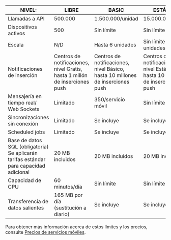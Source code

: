 
| NIVEL: | LIBRE | BASIC | ESTÁNDAR |
|----|----|----|----|
| Llamadas a API | 500\.000 | 1\.500.000/unidad | 15\.000.000/unidad |
| Dispositivos activos | 500 | Sin límite | Sin límite |
| Escala | N/D | Hasta 6 unidades | Sin límite de unidades |
| Notificaciones de inserción | Centros de notificaciones, nivel Gratis, hasta 1 millón de inserciones push | Centros de notificaciones, nivel Básico, hasta 10 millones de inserciones push | Centros de notificaciones, nivel Estándar, hasta 10 millones de inserciones push |
| Mensajería en tiempo real/<br/>Web Sockets | Limitado | 350/servicio móvil | Sin límite |
| Sincronizaciones sin conexión | Limitado | Se incluye | Se incluye |
| Scheduled jobs | Limitado | Se incluye | Se incluye |
| Base de datos SQL (obligatoria) <br/>Se aplicarán tarifas estándar para capacidad adicional | 20 MB incluidos | 20 MB incluidos | 20 MB incluidos |
| Capacidad de CPU | 60 minutos/día | Sin límite | Sin límite |
| Transferencia de datos salientes | 165 MB por día (sustitución a diario) | Se incluye | Se incluye |

Para obtener más información acerca de estos límites y los precios, consulte [Precios de servicios móviles](https://azure.microsoft.com/pricing/details/mobile-services/).

<!---HONumber=August15_HO6-->